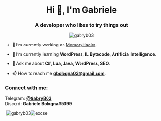 <h1 align="center">Hi 👋, I'm Gabriele</h1>
<h3 align="center">A developer who likes to try things out</h3>

<p align="center"> <img src="https://komarev.com/ghpvc/?username=gabryb03&label=Views&color=fb8c00&style=flat-square" alt="gabryb03" /> </p>

- 🔭 I’m currently working on [MemoryHacks](https://github.com/GabryB03/MemoryHacks/).

- 🌱 I’m currently learning **WordPress**, **IL Bytecode**, **Artificial Intelligence**.

- 💬 Ask me about **C#, Lua, Java, WordPress, SEO**.

- 📫 How to reach me **gbologna03@gmail.com**.

<h3 align="left">Connect with me:</h3>
<p align="left">
  Telegram: <b><a href="https//t.me/gabryb03" target="blank">@GabryB03</a></b><br />
  Discord: <b>Gabriele Bologna#5399</b>
</p

<p align="center">&nbsp;<img align="center" src="https://github-readme-stats.vercel.app/api?username=gabryb03&show_icons=true&theme=dracula&title_color=fb8c00&text_color=000000&bg_color=ffffff&locale=en" alt="gabryb03" /><img align="center" src="https://github-readme-streak-stats.herokuapp.com/?user=excse&theme=default" alt="excse" /></p>
